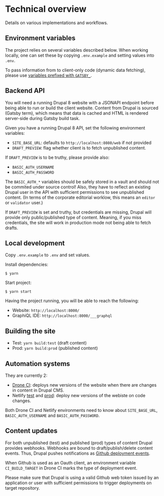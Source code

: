 # Technical overview

Details on various implementations and workflows.

## Environment variables

The project relies on several variables described below. When working locally, one can set these by copying `.env.example` and setting values into `.env`.

To pass information from to client-only code (dynamic data fetching), please use [variables prefixed with `GATSBY_`](https://www.gatsbyjs.org/docs/environment-variables).

## Backend API

You will need a running Drupal 8 website with a JSONAPI endpoint before being able to run or build the client website. Content from Drupal is sourced (Gatsby term), which means that data is cached and HTML is rendered server-side during Gatsby build task.

Given you have a running Drupal 8 API, set the following environment variables:

- `SITE_BASE_URL`: defaults to `http://localhost:8080/web` if not provided
- `DRAFT_PREVIEW`: flag whether client is to fetch unpublished content.

If `DRAFT_PREVIEW` is to be truthy, please provide also:

- `BASIC_AUTH_USERNAME`
- `BASIC_AUTH_PASSWORD`

The `BASIC_AUTH_*` variables should be safely stored in a vault and should not be commited under source control! Also, they have to reflect an existing Drupal user in the API with sufficient permissions to see unpublished content. (In terms of the corporate editorial worklow, this means an `editor` or `validator` user.)

If `DRAFT_PREVIEW` is set and truthy, but credentials are missing, Drupal will provide only public/published type of content. Meaning, if you miss credentials, the site will work in production mode not being able to fetch drafts.

## Local development

Copy `.env.example` to `.env` and set values.

Install dependencies:

```
$ yarn
```

Start project:

```
$ yarn start
```

Having the project running, you will be able to reach the following:

- Website: `http://localhost:8000/`
- GraphiQL IDE: `http://localhost:8000/___graphql`

## Building the site

- Test: `yarn build:test` (draft content)
- Prod: `yarn build:prod` (published content)

## Automation systems

They are currently 2:

- [Drone CI](https://drone.fpfis.eu/ec-europa/secgen-ecip-client-reference): deploys new versions of the website when there are changes in content in Drupal CMS.
- Netlify [test](https://app.netlify.com/sites/secgen-ecip-test/deploys) and [prod](https://app.netlify.com/sites/secgen-ecip-prod/overview): deploy new versions of the webiste on code changes.

Both Drone CI and Netlify environments need to know about `SITE_BASE_URL`, `BASIC_AUTH_USERNAME` and `BASIC_AUTH_PASSWORD`.

## Content updates

For both unpublished (test) and published (prod) types of content Drupal provides webhooks. Webhooks are bound to draft/publish/delete content events. Thus, Drupal pushes notifications as [Github deployment events](https://developer.github.com/v3/repos/deployments/#create-a-deployment).

When Github is used as an Oauth client, an environment variable `CI_BUILD_TARGET` in Drone CI marks the type of deployment event.

Please make sure that Drupal is using a valid Github web token issued by an application or user with sufficient permissions to trigger deployments on target repository.
